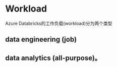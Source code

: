 # Workload
Azure Databricks的工作负载(workload)分为两个类型
## data engineering (job)

## data analytics (all-purpose)。
